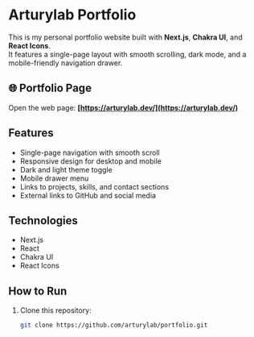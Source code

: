 # Arturylab Portfolio

This is my personal portfolio website built with **Next.js**, **Chakra UI**, and **React Icons**.  
It features a single-page layout with smooth scrolling, dark mode, and a mobile-friendly navigation drawer.

## 🌐 Portfolio Page
Open the web page: **[https://arturylab.dev/](https://arturylab.dev/)**

## Features

- Single-page navigation with smooth scroll
- Responsive design for desktop and mobile
- Dark and light theme toggle
- Mobile drawer menu
- Links to projects, skills, and contact sections
- External links to GitHub and social media

## Technologies

- Next.js
- React
- Chakra UI
- React Icons

## How to Run

1. Clone this repository:
   ```bash
   git clone https://github.com/arturylab/portfolio.git
